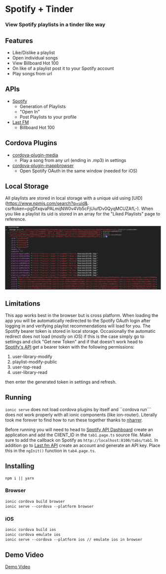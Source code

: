 # Spotify + Tinder
### View Spotify playlists in a tinder like way

## Features
- Like/Dislike a playlist
- Open individual songs
- View Billboard Hot 100
- On like of a playlist post it to your Spotify account
- Play songs from url

## APIs
- [Spotify](https://developer.spotify.com/)
   - Generation of Playlists
   - "Open In"
   - Post Playlists to your profile
- [Last FM](https://www.last.fm/api/)
   - Billboard Hot 100

## Cordova Plugins
- [cordova-plugin-media](https://www.npmjs.com/package/cordova-plugin-media-audio)
   - Play a song from any url (ending in .mp3) in settings
- [cordova-plugin-inappbrowser](https://cordova.apache.org/docs/en/latest/reference/cordova-plugin-inappbrowser/)
   - Open Spotify OAuth in the same window (needed for iOS)

## Local Storage
All playlists are stored in local storage with a unique uid using [UID](https://www.npmjs.com/search?q=uid&. csrftoken=pgDfxqvaPALmijNW0v4Vb5cFjUiufDv0QyqMCUZAfL-). When you like a playlist its uid is stored in an array for the "Liked Playlists" page to reference. 

![Local Storage Snapshot](https://github.com/Lucas-Kohorst/spotify-plus-tinder/blob/master/localStorage.png?raw=true)


## Limitations 
This app works best in the browser but is cross platform. When loading the app you will be automatically redirected to the Spotify OAuth login after logging in and verifying playlist recommendations will load for you. The Spotify bearer token is stored in local storage. Occasionally the automatic redirect does not load (mostly on iOS) if this is the case simply go to settings and click "Get new Token" and if that doesn't work head to [Spotify's API](https://api.spotify.com) get a bearer token with the following permissions: 

1. user-library-modify
2. playlist-modify-public
3. user-top-read
4. user-library-read

then enter the generated token in settings and refresh. 

## Running
```ionic serve``` does not load cordova plugins by itself and ``cordova run``` does not work properly with all ionic components (like ion-router). Literally took me forever to find how to run these together thanks to [nharrer](https://github.com/ionic-team/ionic-cli/issues/354#issuecomment-463851428). 

Before running you will need to head to [Spotify API Dashboard](https://developer.spotify.com/dashboard/applications) create an application and add the ClIENT_ID in the ```tab1.page.ts``` source file. Make sure to add the callback on Spotify as ```http://localhost:8100/tabs/tab1```. In addition go to [Last.fm API](https://www.last.fm/api/) create an account and generate an API key. Place this in the ```ngInit()``` function in ```tab4.page.ts```.

## Installing
```
npm i || yarn
```

### Browser
```
ionic cordova build browser
ionic serve --cordova --platform browser
```

### iOS
```
ionic cordova build ios
ionic cordova emulate ios
ionic serve --cordova --platform ios // emulate ios in browser
```

## Demo Video
[Demo Video](https://youtu.be/6Z31MT0MmxA)
